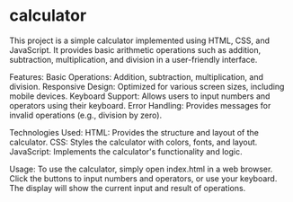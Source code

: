 # calculator
This project is a simple calculator implemented using HTML, CSS, and JavaScript. It provides basic arithmetic operations such as addition, subtraction, multiplication, and division in a user-friendly interface.

Features:
Basic Operations: Addition, subtraction, multiplication, and division.
Responsive Design: Optimized for various screen sizes, including mobile devices.
Keyboard Support: Allows users to input numbers and operators using their keyboard.
Error Handling: Provides messages for invalid operations (e.g., division by zero).

Technologies Used:
HTML: Provides the structure and layout of the calculator.
CSS: Styles the calculator with colors, fonts, and layout.
JavaScript: Implements the calculator's functionality and logic.

Usage:
To use the calculator, simply open index.html in a web browser. Click the buttons to input numbers and operators, or use your keyboard. The display will show the current input and result of operations.
